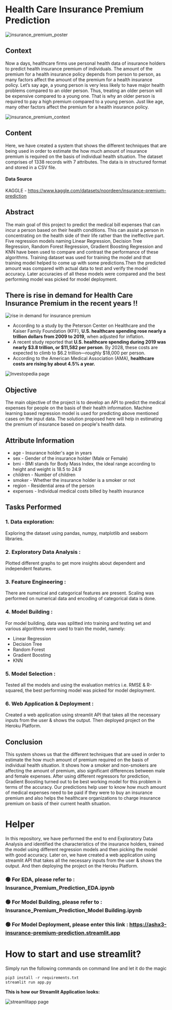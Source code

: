 # Health Care Insurance Premium Prediction

![insurance_premium_poster](/images/insurance_premium_poster.jpg)

## Context
Now a days, healthcare firms use personal health data of insurance holders to predict health insurance premium of individuals. The amount of the premium for a health insurance policy depends from person to person, as many factors affect the amount of the premium for a health insurance policy. Let’s say age, a young person is very less likely to have major health problems compared to an older person. Thus, treating an older person will be expensive compared to a young one. That is why an older person is required to pay a high premium compared to a young person. Just like age, many other factors affect the premium for a health insurance policy.

![insurance_premium_context](/images/insurance_premium_context.jpg)

## Content
Here, we have created a system that shows the different techniques that are being used in order to estimate the how much amount of insurance premium is required on the basis of individual health situation. The dataset comprises of 1338 records with 7 attributes. The data is in structured format and stored in a CSV file. 

#### Data Source
KAGGLE - https://www.kaggle.com/datasets/noordeen/insurance-premium-prediction

## Abstract
The main goal of this project to predict the medical bill expenses that can incur a person based on their health conditions. This can assist a person in concentrating on the health side of their life rather than the ineffective part. Five regression models naming Linear Regression, Decision Tree Regression, Random Forest Regression, Gradient Boosting Regression and KNN have been used to compare and contrast the performance of these algorithms. Training dataset was used for training the model and that training model helped to come up with some predictions.Then the predicted amount was compared with actual data to test and verify the model accuracy. Later accuracies of all these models were compared and the best performing model was picked for model deployment.

## __There is rise in demand for Health Care Insurance Premium in the recent years !!__

![rise in demand for insurance premium](/images/rising_demand.jpg)

- According to a study by the Peterson Center on Healthcare and the Kaiser Family Foundation (KFF), __U.S. healthcare spending rose nearly a trillion dollars from 2009 to 2019,__ when adjusted for inflation.
- A recent study reported that __U.S. healthcare spending during 2019 was nearly $3.8 trillion, or $11,582 per person__. By 2028, these costs are expected to climb to $6.2 trillion—roughly $18,000 per person.
- According to the American Medical Association (AMA), __healthcare costs are rising by about 4.5% a year.__

![Investopedia page](/images/rising_cost_insurance.jpg)

## Objective
The main objective of the project is to develop an API to predict the medical expenses for people on the basis of their health information. Machine learning based regression model is used for predicting above mentioned cases on the input data. The solution proposed here will help in estimating the premium of insurance based on people's health data.

## Attribute Information
- age - Insurance holder's age in years
- sex - Gender of the insurance holder (Male or Female)
- bmi - BMI stands for Body Mass Index, the ideal range according to height and weight is 18.5 to 24.9
- children - Number of children
- smoker - Whether the insurance holder is a smoker or not
- region - Residential area of the person
- expenses - Individual medical costs billed by health insurance

## Tasks Performed
### 1. Data exploration: 
Exploring the dataset using pandas, numpy, matplotlib and seaborn libraries.

### 2. Exploratory Data Analysis : 
Plotted different graphs to get more insights about dependent and independent features.

### 3. Feature Engineering : 
There are numerical and categorical features are present. Scaling was performed on numerical data and encoding of categorical data is done.

### 4. Model Building : 
For model building, data was splitted into training and testing set and various algorithms were used to train the model, namely:<br>
- Linear Regression
- Decision Tree
- Random Forest
- Gradient Boosting
- KNN

### 5. Model Selection : 
Tested all the models and using the evaluation metrics i.e. RMSE & R-squared, the best performing model was picked for model deployment.

### 6. Web Application & Deployment : 
Created a web application using streamlit API that takes all the necessary inputs from the user & shows the output. Then deployed project on the Heroku Platform.

## Conclusion
This system shows us that the different techniques that are used in order to estimate the how much amount of premium required on the basis of individual health situation. It shows how a smoker and non-smokers are affecting the amount of premium, also significant differences between male and female expenses. After using different regressors for prediction, Gradient Boosting turned out to be best working model for this problem in terms of the accuracy. Our predictions help user to know how much amount of medical expenses need to be paid if they were to buy an insurance premium and also helps the healthcare organizations to charge insurance premium on basis of their current health situation.

# Helper
In this repository, we have performed the end to end Exploratory Data Analysis and identified the characteristics of the insurance holders, trained the model using different regression models and then picking the model with good accuracy. Later on, we have created a web application using streamlit API that takes all the necessary inputs from the user & shows the output. And then deploying the project on the Heroku Platform.

### 🟢 For EDA, please refer to : Insurance_Premium_Prediction_EDA.ipynb
### 🟢 For Model Building, please refer to : Insurance_Premium_Prediction_Model Building.ipynb
### 🟢 For Model Deployment, please enter this link : https://ashx3-insurance-premium-prediction.streamlit.app

# How to start and use streamlit?

Simply run the following commands on command line and let it do the magic
```
pip3 install -r requirements.txt
streamlit run app.py
```

__This is how our Streamlit Application looks:__

![streamlitapp page](/images/app_1.jpg)
